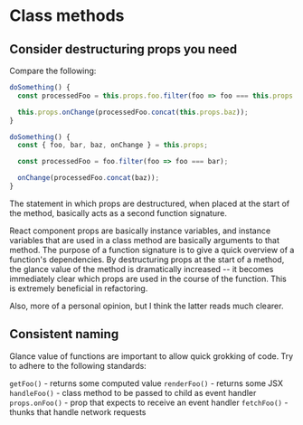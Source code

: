 # Class methods

## Consider destructuring props you need

Compare the following:

```javascript
doSomething() {
  const processedFoo = this.props.foo.filter(foo => foo === this.props.bar);

  this.props.onChange(processedFoo.concat(this.props.baz));
}
```

```javascript
doSomething() {
  const { foo, bar, baz, onChange } = this.props;

  const processedFoo = foo.filter(foo => foo === bar);

  onChange(processedFoo.concat(baz));
}
```

The statement in which props are destructured, when placed at the start of the method, basically acts as a second function signature.

React component props are basically instance variables, and instance variables that are used in a class method are basically arguments to that method. The purpose of a function signature is to give a quick overview of a function's dependencies. By destructuring props at the start of a method, the glance value of the method is dramatically increased -- it becomes immediately clear which props are used in the course of the function. This is extremely beneficial in refactoring.

Also, more of a personal opinion, but I think the latter reads much clearer.

## Consistent naming

Glance value of functions are important to allow quick grokking of code. Try to adhere to the following standards:

`getFoo()` - returns some computed value
`renderFoo()` - returns some JSX
`handleFoo()` - class method to be passed to child as event handler
`props.onFoo()` - prop that expects to receive an event handler
`fetchFoo()` - thunks that handle network requests